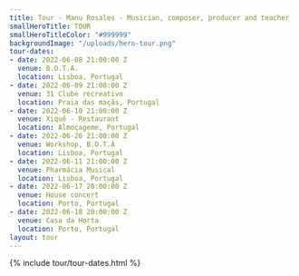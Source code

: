 ```yaml
---
title: Tour - Manu Rosales - Musician, composer, producer and teacher
smallHeroTitle: TOUR
smallHeroTitleColor: "#999999"
backgroundImage: "/uploads/hero-tour.png"
tour-dates:
- date: 2022-06-08 21:00:00 Z
  venue: B.O.T.A.
  location: Lisboa, Portugal
- date: 2022-06-09 21:00:00 Z
  venue: 31 Clube recreativo
  location: Praia das maçãs, Portugal
- date: 2022-06-10 21:00:00 Z
  venue: Xiquê - Restaurant
  location: Almoçageme, Portugal
- date: 2022-06-26 21:00:00 Z
  venue: Workshop, B.O.T.A
  location: Lisboa, Portugal
- date: 2022-06-11 21:00:00 Z
  venue: Pharmácia Musical
  location: Lisboa, Portugal
- date: 2022-06-17 20:00:00 Z
  venue: House concert
  location: Porto, Portugal
- date: 2022-06-18 20:00:00 Z
  venue: Casa da Horta
  location: Porto, Portugal
layout: tour
---
```


<section>
  {% include tour/tour-dates.html %}
</section>